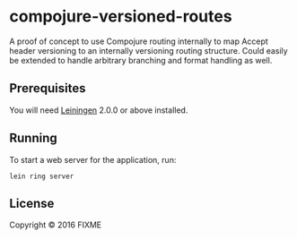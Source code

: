 # compojure-versioned-routes

A proof of concept to use Compojure routing internally to map Accept header
versioning to an internally versioning routing structure. Could easily be extended
to handle arbitrary branching and format handling as well.

## Prerequisites

You will need [Leiningen][] 2.0.0 or above installed.

[leiningen]: https://github.com/technomancy/leiningen

## Running

To start a web server for the application, run:

    lein ring server

## License

Copyright © 2016 FIXME
